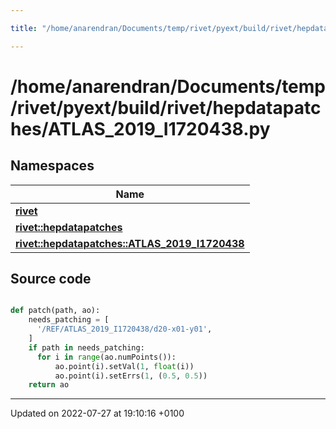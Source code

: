 ```yaml
---

title: "/home/anarendran/Documents/temp/rivet/pyext/build/rivet/hepdatapatches/ATLAS_2019_I1720438.py"

---
```


# /home/anarendran/Documents/temp/rivet/pyext/build/rivet/hepdatapatches/ATLAS_2019_I1720438.py



## Namespaces

| Name           |
| -------------- |
| **[rivet](http://example.org/namespaces/namespacerivet/)**  |
| **[rivet::hepdatapatches](http://example.org/namespaces/namespacerivet_1_1hepdatapatches/)**  |
| **[rivet::hepdatapatches::ATLAS_2019_I1720438](http://example.org/namespaces/namespacerivet_1_1hepdatapatches_1_1atlas__2019__i1720438/)**  |




## Source code

```python

def patch(path, ao):
    needs_patching = [ 
      '/REF/ATLAS_2019_I1720438/d20-x01-y01',
    ]
    if path in needs_patching:
      for i in range(ao.numPoints()):
          ao.point(i).setVal(1, float(i))
          ao.point(i).setErrs(1, (0.5, 0.5))
    return ao
```


-------------------------------

Updated on 2022-07-27 at 19:10:16 +0100
